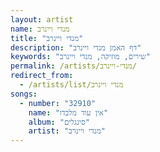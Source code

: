 ```yaml
---
layout: artist
name: מנדי ויינרב
title: "מנדי ויינרב"
description: "דף האמן מנדי ויינרב"
keywords: "שירים, מוזיקה, מנדי ויינרב"
permalink: /artists/מנדי-ויינרב/
redirect_from:
  - /artists/list/מנדי ויינרב
songs:
  - number: "32910"
    name: "אין עוד מלבדו"
    album: "סינגלים"
    artist: "מנדי ויינרב"
---
```

